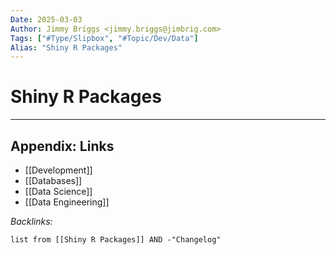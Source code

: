 ```yaml
---
Date: 2025-03-03
Author: Jimmy Briggs <jimmy.briggs@jimbrig.com>
Tags: ["#Type/Slipbox", "#Topic/Dev/Data"]
Alias: "Shiny R Packages"
---
```


# Shiny R Packages

***

## Appendix: Links

- [[Development]]
- [[Databases]]
- [[Data Science]]
- [[Data Engineering]]


*Backlinks:*

```dataview
list from [[Shiny R Packages]] AND -"Changelog"
```